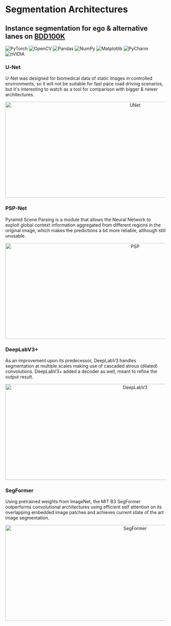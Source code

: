 # Segmentation Architectures

## Instance segmentation for ego & alternative lanes on [BDD100K](https://www.bdd100k.com/)

![PyTorch](https://img.shields.io/badge/PyTorch-%23EE4C2C.svg?style=for-the-badge&logo=PyTorch&logoColor=white) ![OpenCV](https://img.shields.io/badge/opencv-%23white.svg?style=for-the-badge&logo=opencv&logoColor=white) ![Pandas](https://img.shields.io/badge/pandas-%23150458.svg?style=for-the-badge&logo=pandas&logoColor=white) ![NumPy](https://img.shields.io/badge/numpy-%23013243.svg?style=for-the-badge&logo=numpy&logoColor=white) ![Matplotlib](https://img.shields.io/badge/Matplotlib-%23ffffff.svg?style=for-the-badge&logo=Matplotlib&logoColor=black) ![PyCharm](https://img.shields.io/badge/pycharm-143?style=for-the-badge&logo=pycharm&logoColor=black&color=black&labelColor=green) ![nVIDIA](https://img.shields.io/badge/nVIDIA-%2376B900.svg?style=for-the-badge&logo=nVIDIA&logoColor=white)

### U-Net

U-Net was designed for biomedical data of static images in controlled environments, so it will not be suitable for fast pace road driving scenarios, but it's interesting to watch as a tool for comparison with bigger & newer architectures.

<p align="center">
  <img src="https://thumbs.gfycat.com/HandmadeShorttermAsiandamselfly-size_restricted.gif" alt="UNet" width="800" height="300">
</p>

### PSP-Net

Pyramid Scene Parsing is a module that allows the Neural Network to exploit global context information aggregated from different regions in the original image, which makes the predictions a bit more reliable, although still unusable.

<p align="center">
  <img src="https://thumbs.gfycat.com/DisloyalUnlinedAnaconda-size_restricted.gif" alt="PSP" width="800" height="300">
</p>

### DeepLabV3+

As an improvement upon its predecessor, DeepLabV3 handles segmentation at multiple scales making use of cascaded atrous (dilated) convolutions. DeepLabV3+ added a decoder as well, meant to refine the output result. 

<p align="center">
  <img src="https://thumbs.gfycat.com/ApprehensiveVacantCockroach-size_restricted.gif" alt="DeepLabV3" width="800" height="300">
</p>

### SegFormer

Using pretrained weights from ImageNet, the MIT B3 SegFormer outperforms convolutional architectures using efficient self attention on its overlapping embedded image patches and achieves current state of the art image segmentation.

<p align="center">
  <img src="https://thumbs.gfycat.com/GlamorousInfatuatedCats-size_restricted.gif" alt="SegFormer" width="800" height="300">
</p>
